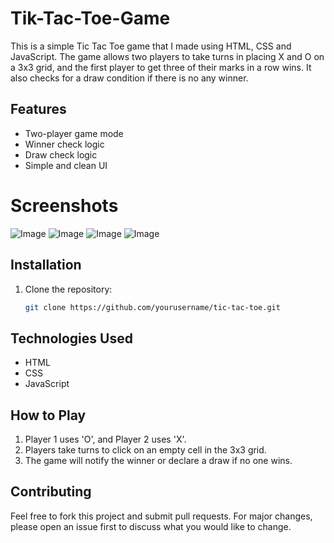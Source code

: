 # Tik-Tac-Toe-Game
This is a simple Tic Tac Toe game that I made using HTML, CSS and JavaScript. The game allows two players to take turns in placing X and O on a 3x3 grid, and the first player to get three of their marks in a row wins. It also checks for a draw condition if there is no any winner.

## Features
- Two-player game mode
- Winner check logic
- Draw check logic
- Simple and clean UI

# Screenshots
![Image](https://github.com/user-attachments/assets/955066ad-8b73-4783-82cb-65219a2fff49)
![Image](https://github.com/user-attachments/assets/57d7fc0a-495a-447e-9ed1-7d97baf867d8)
![Image](https://github.com/user-attachments/assets/5b9ec522-0a1d-46e8-bf4c-02eeaca9e36f)
![Image](https://github.com/user-attachments/assets/4cde3f45-270a-42f8-a31c-530c7995a6c5)

## Installation
1. Clone the repository:
   ```bash
   git clone https://github.com/yourusername/tic-tac-toe.git
   
## Technologies Used
- HTML
- CSS
- JavaScript

## How to Play
1. Player 1 uses 'O', and Player 2 uses 'X'.
2. Players take turns to click on an empty cell in the 3x3 grid.
3. The game will notify the winner or declare a draw if no one wins.

## Contributing
Feel free to fork this project and submit pull requests. For major changes, please open an issue first to discuss what you would like to change.
